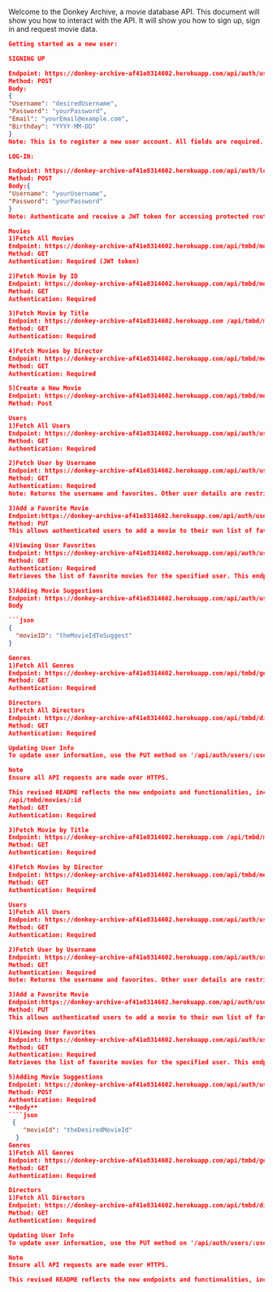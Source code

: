 Welcome to the Donkey Archive, a movie database API. This document will show you how to interact with the API. It will show you how to sign up, sign in and request movie data.

`````json
Getting started as a new user:

SIGNING UP

Endpoint: https://donkey-archive-af41e8314602.herokuapp.com/api/auth/users
Method: POST
Body:
{
"Username": "desiredUsername",
"Password": "yourPassword",
"Email": "yourEmail@example.com",
"Birthday": "YYYY-MM-DD"
}
Note: This is to register a new user account. All fields are required.

LOG-IN:

Endpoint: https://donkey-archive-af41e8314602.herokuapp.com/api/auth/login
Method: POST
Body:{
"Username": "yourUsername",
"Password": "yourPassword"
}
Note: Authenticate and receive a JWT token for accessing protected routes.

Movies
1)Fetch All Movies
Endpoint: https://donkey-archive-af41e8314602.herokuapp.com/api/tmbd/movies
Method: GET
Authentication: Required (JWT token)

2)Fetch Movie by ID
Endpoint: https://donkey-archive-af41e8314602.herokuapp.com/api/tmbd/movies/:id
Method: GET
Authentication: Required

3)Fetch Movie by Title
Endpoint: https://donkey-archive-af41e8314602.herokuapp.com /api/tmbd/movies/title/:title
Method: GET
Authentication: Required

4)Fetch Movies by Director
Endpoint: https://donkey-archive-af41e8314602.herokuapp.com/api/tmbd/movies/director/:director
Method: GET
Authentication: Required

5)Create a New Movie
Endpoint: https://donkey-archive-af41e8314602.herokuapp.com/api/tmbd/movies
Method: Post

Users
1)Fetch All Users
Endpoint: https://donkey-archive-af41e8314602.herokuapp.com/api/auth/users
Method: GET
Authentication: Required

2)Fetch User by Username
Endpoint: https://donkey-archive-af41e8314602.herokuapp.com/api/auth/users/:username
Method: GET
Authentication: Required
Note: Returns the username and favorites. Other user details are restricted.

3)Add a Favorite Movie
Endpoint:https://donkey-archive-af41e8314602.herokuapp.com/api/auth/users/:username/movies/:movieId/favorites
Method: PUT
This allows authenticated users to add a movie to their own list of favorites.

4)Viewing User Favorites
Endpoint: https://donkey-archive-af41e8314602.herokuapp.com/api/auth/users/:username/favorites
Method: GET
Authentication: Required
Retrieves the list of favorite movies for the specified user. This endpoint is open to all users for viewing others' favorites but restricts detailed information to the owner of the profile.

5)Adding Movie Suggestions
Endpoint: https://donkey-archive-af41e8314602.herokuapp.com/api/auth/users/:username/suggestions
Body

```json
{
  "movieID": "theMovieIdToSuggest"
}

Genres
1)Fetch All Genres
Endpoint: https://donkey-archive-af41e8314602.herokuapp.com/api/tmbd/genres
Method: GET
Authentication: Required

Directors
1)Fetch All Directors
Endpoint: https://donkey-archive-af41e8314602.herokuapp.com/api/tmbd/directors
Method: GET
Authentication: Required

Updating User Info
To update user information, use the PUT method on '/api/auth/users/:username'.

Note
Ensure all API requests are made over HTTPS.

This revised README reflects the new endpoints and functionalities, including the more granular control over user data visibility and the addition of movie suggestions. Ensure you adjust the paths and descriptions according to the final implementation details of your API.
/api/tmbd/movies/:id
Method: GET
Authentication: Required

3)Fetch Movie by Title
Endpoint: https://donkey-archive-af41e8314602.herokuapp.com /api/tmbd/movies/title/:title
Method: GET
Authentication: Required

4)Fetch Movies by Director
Endpoint: https://donkey-archive-af41e8314602.herokuapp.com/api/tmbd/movies/director/:director
Method: GET
Authentication: Required

Users
1)Fetch All Users
Endpoint: https://donkey-archive-af41e8314602.herokuapp.com/api/auth/users
Method: GET
Authentication: Required

2)Fetch User by Username
Endpoint: https://donkey-archive-af41e8314602.herokuapp.com/api/auth/users/:username
Method: GET
Authentication: Required
Note: Returns the username and favorites. Other user details are restricted.

3)Add a Favorite Movie
Endpoint:https://donkey-archive-af41e8314602.herokuapp.com/api/auth/users/:username/movies/:movieId/favorites
Method: PUT
This allows authenticated users to add a movie to their own list of favorites.

4)Viewing User Favorites
Endpoint: https://donkey-archive-af41e8314602.herokuapp.com/api/auth/users/:username/favorites
Method: GET
Authentication: Required
Retrieves the list of favorite movies for the specified user. This endpoint is open to all users for viewing others' favorites but restricts detailed information to the owner of the profile.

5)Adding Movie Suggestions
Endpoint: https://donkey-archive-af41e8314602.herokuapp.com/api/auth/users/:username/suggestions
Method: POST
Authentication: Required
**Body**
````json
 {
    "movieId": "theDesiredMovieId"
  }
Genres
1)Fetch All Genres
Endpoint: https://donkey-archive-af41e8314602.herokuapp.com/api/tmbd/genres
Method: GET
Authentication: Required

Directors
1)Fetch All Directors
Endpoint: https://donkey-archive-af41e8314602.herokuapp.com/api/tmbd/directors
Method: GET
Authentication: Required

Updating User Info
To update user information, use the PUT method on '/api/auth/users/:username'.

Note
Ensure all API requests are made over HTTPS.

This revised README reflects the new endpoints and functionalities, including the more granular control over user data visibility and the addition of movie suggestions. Ensure you adjust the paths and descriptions according to the final implementation details of your API.

`````
